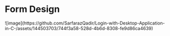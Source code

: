 <h1>Form Design</h1>
![image](https://github.com/SarfarazQadir/Login-with-Desktop-Application-in-C-/assets/144503703/744f3a58-528d-4b6d-8308-fe9d86ca4639)
